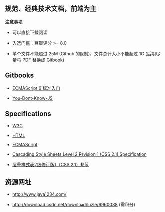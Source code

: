 ## 规范、经典技术文档，前端为主

**注意事项**

* 可以直接下载阅读

* 入选门槛：豆瓣评分 >= 8.0

* 单个文件不能超过 25M (Github 的限制)，文件总计大小不能超过 1G (后期尽量将 PDF 替换成 Gitbook)

## Gitbooks

* [ECMAScript 6 标准入门](http://es6.ruanyifeng.com/)

* [You-Dont-Know-JS](https://github.com/getify/You-Dont-Know-JS)

## Specifications

* [W3C](https://www.w3.org/TR/)

* [HTML](https://whatwg.org/)

* [ECMAScript](http://www.ecma-international.org/publications/standards/Ecma-262.htm)

* [Cascading Style Sheets Level 2 Revision 1 (CSS 2.1) Specification](https://www.w3.org/TR/2011/REC-CSS2-20110607/)

* [层叠样式表2级修订版1（CSS 2.1）规范](http://www.ayqy.net/doc/css2-1/cover.html)

## 资源网址 ##

* http://www.java1234.com/

* http://download.csdn.net/download/luzle/9960038 (需积分)
